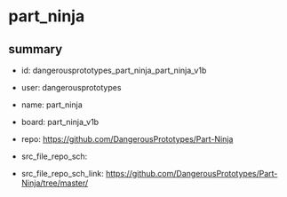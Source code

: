 # part_ninja
 
## summary 
* id: dangerousprototypes_part_ninja_part_ninja_v1b
* user: dangerousprototypes
* name: part_ninja
* board: part_ninja_v1b
* repo: https://github.com/DangerousPrototypes/Part-Ninja



* src_file_repo_sch: 
* src_file_repo_sch_link: https://github.com/DangerousPrototypes/Part-Ninja/tree/master/






